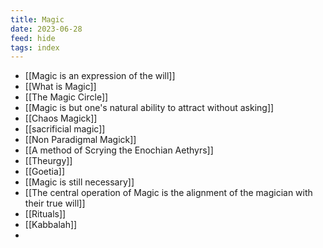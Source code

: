 ```yaml
---
title: Magic
date: 2023-06-28
feed: hide
tags: index
---
```

- [[Magic is an expression of the will]]
- [[What is Magic]]
- [[The Magic Circle]]
- [[Magic is but one's natural ability to attract without asking]]
- [[Chaos Magick]]
- [[sacrificial magic]]
- [[Non Paradigmal Magick]]
- [[A method of Scrying the Enochian Aethyrs]]
- [[Theurgy]]
- [[Goetia]]
- [[Magic is still necessary]]
- [[The central operation of Magic is the alignment of the magician with their true will]]
- [[Rituals]]
- [[Kabbalah]]
- 